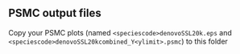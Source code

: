## PSMC output files

Copy your PSMC plots (named `<speciescode>denovoSSL20k.eps` and `<speciescode>denovoSSL20kcombined_Y<ylimit>.psmc`) to this folder
